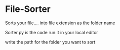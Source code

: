 # File-Sorter
Sorts your file.... into file extension as the folder name



Sorter.py is the code run it in your local editor

write the path for the folder you want to sort

